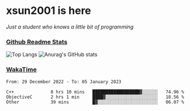 # xsun2001 is here

*Just a student who knows a little bit of programming*

### [Github Readme Stats](https://github.com/anuraghazra/github-readme-stats)

![Top Langs](https://github-readme-stats.vercel.app/api/top-langs/?username=xsun2001&layout=compact&theme=radical) ![Anurag's GitHub stats](https://github-readme-stats.vercel.app/api?username=xsun2001&show_icons=true&theme=radical)

### [WakaTime](https://wakatime.com)

<!--START_SECTION:waka-->

```text
From: 29 December 2022 - To: 05 January 2023

C++              8 hrs 10 mins   ██████████████████▓░░░░░░   74.96 %
ObjectiveC       2 hrs 1 min     ████▓░░░░░░░░░░░░░░░░░░░░   18.56 %
Other            39 mins         █▓░░░░░░░░░░░░░░░░░░░░░░░   06.07 %
```

<!--END_SECTION:waka-->
